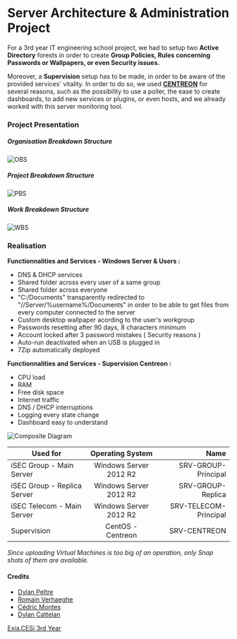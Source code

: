 # Server Architecture & Administration Project

For a 3rd year IT engineering school project, we had to setup two **Active Directory** forests in order to create **Group Policies, Rules concerning Passwords or Wallpapers, or even Security issues.** 

Moreover, a **Supervision** setup has to be made, in order to be aware of the provided services' vitality. In order to do so, we used **[CENTREON](centreon.com)** for several reasons, such as the possibility to use a poller, the ease to create dashboards, to add new services or plugins, or even hosts, and we already worked with this server monitoring tool.

### Project Presentation

##### Organisation Breakdown Structure

![OBS](https://i.imgur.com/MkRp0CB.png "OBS")

##### Project Breakdown Structure

![PBS](https://i.imgur.com/quJuOIK.png "PBS")

##### Work Breakdown Structure

![WBS](https://i.imgur.com/YsVTVaw.jpg "WBS")

### Realisation

**Functionnalities and Services - Windows Server & Users :**

* DNS & DHCP services
* Shared folder across every user of a same group
* Shared folder across everyone
* "C:/Documents" transparently redirected to "//Server/%username%/Documents" in order to be able to get files from every computer connected to the server
* Custom desktop wallpaper acording to the user's workgroup
* Passwords resetting after 90 days, 8 characters minimum
* Account locked after 3 password mistakes ( Security reasons )
* Auto-run deactivated when an USB is plugged in
* 7Zip automatically deployed

**Functionnalities and Services - Supervision Centreon :**

* CPU load
* RAM
* Free disk space
* Internet traffic
* DNS / DHCP interruptions
* Logging every state change
* Dashboard easy to understand


![Composite Diagram](https://i.imgur.com/vUrQtuI.jpg "Composite Diagram")


| Used for        | Operating System           | Name  |
| ------------- |:-------------:| -----:|
| iSEC Group - Main Server     | Windows Server 2012 R2 | SRV-GROUP-Principal |
| iSEC Group - Replica Server      | Windows Server 2012 R2      |   SRV-GROUP-Replica |
| iSEC Telecom - Main Server | Windows Server 2012 R2      |    SRV-TELECOM-Principal |
| Supervision | CentOS - Centreon      |    SRV-CENTREON |

*Since uploading Virtual Machines is too big of an operation, only Snap
shots of them are available.*


#### Credits

- [Dylan Peltre](https://github.com/D-Peltre)
- [Romain Verhaeghe](https://github.com/romainver)
- [Cédric Montes](https://github.com/Cedric-M)
- [Dylan Cattelan](https://github.com/DylanCa)

[Exia.CESi 3rd Year](https://exia.cesi.fr/)
